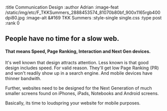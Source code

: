 :title Communication Design
:author Adrian
:image-feat /static/img/etc/F_TKKSummers_2888453574_81070b80bf_900x1165rgb400dpi80.jpg
:image-alt &#169 TKK Summers
:style-single single.css
:type post
:rank 0

<h2>People have no time for a slow web.</h2>
<h4>That means Speed, Page Ranking, Interaction and Next Gen devices.</h4>

<p>It's well known that design attracts attention. Less known is that good design includes speed. For valid reason. They'll get low Page Ranking (PR) and won't readily show up in a search engine. And mobile devices have thinner bandwith.
<p>Further, websites need to be designed for the Next Generation of much smaller screens found on iPhones, iPads, Notebooks and Android screens.</p>
<p>Basically, its time to loudspring your website for mobile purposes.</p>
